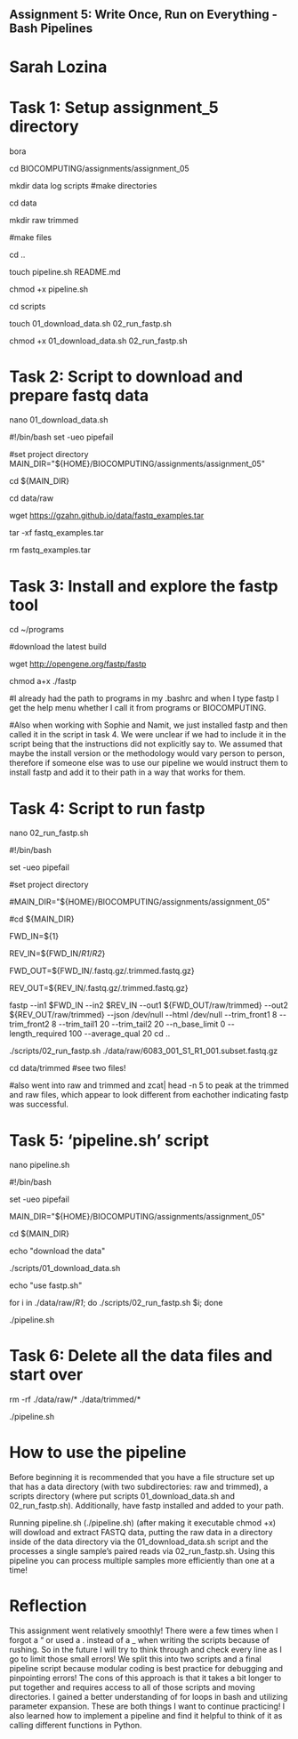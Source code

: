 ## Assignment 5: Write Once, Run on Everything - Bash Pipelines

# Sarah Lozina


# Task 1: Setup assignment_5 directory

bora

cd BIOCOMPUTING/assignments/assignment_05 

mkdir data log scripts #make directories 

cd data 

mkdir raw trimmed

#make files

cd ..

touch pipeline.sh README.md 

chmod +x pipeline.sh

cd scripts

touch 01_download_data.sh 02_run_fastp.sh

chmod +x 01_download_data.sh 02_run_fastp.sh 


# Task 2: Script to download and prepare fastq data

nano 01_download_data.sh

#!/bin/bash
set -ueo pipefail

#set project directory
MAIN_DIR="${HOME}/BIOCOMPUTING/assignments/assignment_05"

cd ${MAIN_DIR}

cd data/raw

wget https://gzahn.github.io/data/fastq_examples.tar

tar -xf fastq_examples.tar

rm fastq_examples.tar


# Task 3: Install and explore the fastp tool 

cd ~/programs

#download the latest build

wget http://opengene.org/fastp/fastp

chmod a+x ./fastp

#I already had the path to programs in my .bashrc and when I type fastp I get the help menu whether I call it from programs or BIOCOMPUTING.

#Also when working with Sophie and Namit, we just installed fastp and then called it in the script in task 4. We were unclear if we had to include it in the script being that the instructions did not explicitly say to. We assumed that maybe the install version or the methodology would vary person to person, therefore if someone else was to use our pipeline we would instruct them to install fastp and add it to their path in a way that works for them.


# Task 4: Script to run fastp

nano 02_run_fastp.sh

#!/bin/bash

set -ueo pipefail

#set project directory
 
#MAIN_DIR="${HOME}/BIOCOMPUTING/assignments/assignment_05"

#cd ${MAIN_DIR}

FWD_IN=${1}

REV_IN=${FWD_IN/_R1_/_R2_}

FWD_OUT=${FWD_IN/.fastq.gz/.trimmed.fastq.gz}

REV_OUT=${REV_IN/.fastq.gz/.trimmed.fastq.gz}

fastp --in1 $FWD_IN --in2 $REV_IN --out1 ${FWD_OUT/raw/trimmed} --out2 ${REV_OUT/raw/trimmed} --json /dev/null --html /dev/null --trim_front1 8 --trim_front2 8 --trim_tail1 20 --trim_tail2 20 --n_base_limit 0 --length_required 100 --average_qual 20
cd ..

./scripts/02_run_fastp.sh ./data/raw/6083_001_S1_R1_001.subset.fastq.gz

cd data/trimmed #see two files!

#also went into raw and trimmed and zcat| head -n 5 to peak at the trimmed and raw files, which appear to look different from eachother indicating fastp was successful.

# Task 5: ‘pipeline.sh’ script

nano pipeline.sh

#!/bin/bash

set -ueo pipefail

MAIN_DIR="${HOME}/BIOCOMPUTING/assignments/assignment_05"

cd ${MAIN_DIR}

echo "download the data"

./scripts/01_download_data.sh

echo "use fastp.sh"

for i in ./data/raw/*_R1_*; do ./scripts/02_run_fastp.sh $i; done

./pipeline.sh


# Task 6: Delete all the data files and start over 

rm -rf ./data/raw/* ./data/trimmed/*

./pipeline.sh


# How to use the pipeline

Before beginning it is recommended that you have a file structure set up that has a data directory (with two subdirectories: raw and trimmed), a scripts directory (where put scripts 01_download_data.sh and 02_run_fastp.sh). Additionally, have fastp installed and added to your path. 

Running pipeline.sh (./pipeline.sh) (after making it executable chmod +x) will dowload and extract FASTQ data, putting the raw data in a directory inside of the data directory via the 01_download_data.sh script and the processes a single sample’s paired reads via 02_run_fastp.sh. Using this pipeline you can process multiple samples more efficiently than one at a time!


# Reflection 

This assignment went relatively smoothly! There were a few times when I forgot a “ or used a . instead of a _ when writing the scripts because of rushing. So in the future I will try to think through and check every line as I go to limit those small errors! We split this into two scripts and a final pipeline script because modular coding is best practice for debugging and pinpointing errors! The cons of this approach is that it takes a bit longer to put together and requires access to all of those scripts and moving directories. I gained a better understanding of for loops in bash and utilizing parameter expansion. These are both things I want to continue practicing! I also learned how to implement a pipeline and find it helpful to think of it as calling different functions in Python.
